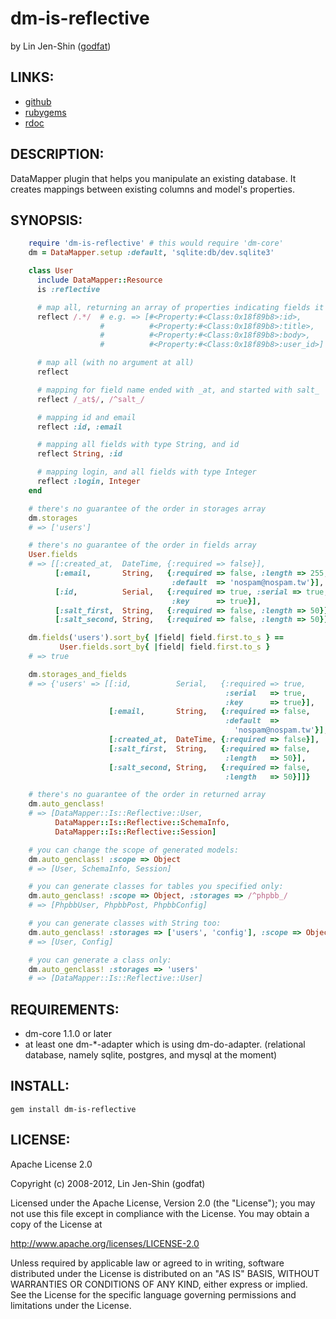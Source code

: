 # dm-is-reflective

by Lin Jen-Shin ([godfat](http://godfat.org))

## LINKS:

* [github](https://github.com/godfat/dm-is-reflective)
* [rubygems](https://rubygems.org/gems/dm-is-reflective)
* [rdoc](http://rdoc.info/github/godfat/dm-is-reflective)

## DESCRIPTION:

DataMapper plugin that helps you manipulate an existing database.
It creates mappings between existing columns and model's properties.

## SYNOPSIS:

``` ruby
    require 'dm-is-reflective' # this would require 'dm-core'
    dm = DataMapper.setup :default, 'sqlite:db/dev.sqlite3'

    class User
      include DataMapper::Resource
      is :reflective

      # map all, returning an array of properties indicating fields it mapped
      reflect /.*/  # e.g. => [#<Property:#<Class:0x18f89b8>:id>,
                    #          #<Property:#<Class:0x18f89b8>:title>,
                    #          #<Property:#<Class:0x18f89b8>:body>,
                    #          #<Property:#<Class:0x18f89b8>:user_id>]

      # map all (with no argument at all)
      reflect

      # mapping for field name ended with _at, and started with salt_
      reflect /_at$/, /^salt_/

      # mapping id and email
      reflect :id, :email

      # mapping all fields with type String, and id
      reflect String, :id

      # mapping login, and all fields with type Integer
      reflect :login, Integer
    end

    # there's no guarantee of the order in storages array
    dm.storages
    # => ['users']

    # there's no guarantee of the order in fields array
    User.fields
    # => [[:created_at,  DateTime, {:required => false}],
          [:email,       String,   {:required => false, :length => 255,
                                    :default  => 'nospam@nospam.tw'}],
          [:id,          Serial,   {:required => true, :serial => true,
                                    :key      => true}],
          [:salt_first,  String,   {:required => false, :length => 50}],
          [:salt_second, String,   {:required => false, :length => 50}]]

    dm.fields('users').sort_by{ |field| field.first.to_s } ==
           User.fields.sort_by{ |field| field.first.to_s }
    # => true

    dm.storages_and_fields
    # => {'users' => [[:id,          Serial,   {:required => true,
                                                :serial   => true,
                                                :key      => true}],
                      [:email,       String,   {:required => false,
                                                :default  =>
                                                  'nospam@nospam.tw'}],
                      [:created_at,  DateTime, {:required => false}],
                      [:salt_first,  String,   {:required => false,
                                                :length   => 50}],
                      [:salt_second, String,   {:required => false,
                                                :length   => 50}]]}

    # there's no guarantee of the order in returned array
    dm.auto_genclass!
    # => [DataMapper::Is::Reflective::User,
          DataMapper::Is::Reflective::SchemaInfo,
          DataMapper::Is::Reflective::Session]

    # you can change the scope of generated models:
    dm.auto_genclass! :scope => Object
    # => [User, SchemaInfo, Session]

    # you can generate classes for tables you specified only:
    dm.auto_genclass! :scope => Object, :storages => /^phpbb_/
    # => [PhpbbUser, PhpbbPost, PhpbbConfig]

    # you can generate classes with String too:
    dm.auto_genclass! :storages => ['users', 'config'], :scope => Object
    # => [User, Config]

    # you can generate a class only:
    dm.auto_genclass! :storages => 'users'
    # => [DataMapper::Is::Reflective::User]
```

## REQUIREMENTS:

* dm-core 1.1.0 or later
* at least one dm-*-adapter which is using dm-do-adapter.
  (relational database, namely sqlite, postgres, and mysql at the moment)

## INSTALL:

    gem install dm-is-reflective

## LICENSE:

Apache License 2.0

Copyright (c) 2008-2012, Lin Jen-Shin (godfat)

Licensed under the Apache License, Version 2.0 (the "License");
you may not use this file except in compliance with the License.
You may obtain a copy of the License at

   http://www.apache.org/licenses/LICENSE-2.0

Unless required by applicable law or agreed to in writing, software
distributed under the License is distributed on an "AS IS" BASIS,
WITHOUT WARRANTIES OR CONDITIONS OF ANY KIND, either express or implied.
See the License for the specific language governing permissions and
limitations under the License.
